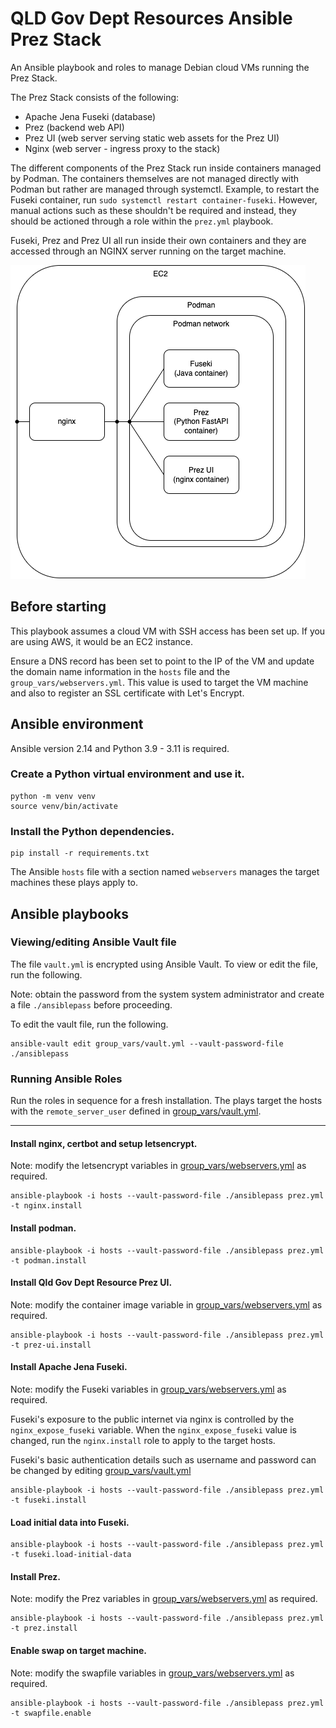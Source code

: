 # QLD Gov Dept Resources Ansible Prez Stack

An Ansible playbook and roles to manage Debian cloud VMs running the Prez Stack.

The Prez Stack consists of the following:

- Apache Jena Fuseki (database)
- Prez (backend web API)
- Prez UI (web server serving static web assets for the Prez UI)
- Nginx (web server - ingress proxy to the stack)

The different components of the Prez Stack run inside containers managed by Podman. The containers themselves are not managed directly with Podman but rather are managed through systemctl. Example, to restart the Fuseki container, run `sudo systemctl restart container-fuseki`. However, manual actions such as these shouldn't be required and instead, they should be actioned through a role within the `prez.yml` playbook.

Fuseki, Prez and Prez UI all run inside their own containers and they are accessed through an NGINX server running on the target machine.

![prez-stack.png](prez-stack.png)

## Before starting

This playbook assumes a cloud VM with SSH access has been set up. If you are using AWS, it would be an EC2 instance.

Ensure a DNS record has been set to point to the IP of the VM and update the domain name information in the `hosts` file and the `group_vars/webservers.yml`. This value is used to target the VM machine and also to register an SSL certificate with Let's Encrypt.

## Ansible environment

Ansible version 2.14 and Python 3.9 - 3.11 is required.

### Create a Python virtual environment and use it.

```
python -m venv venv
source venv/bin/activate
```

### Install the Python dependencies.

```
pip install -r requirements.txt
```

The Ansible `hosts` file with a section named `webservers` manages the target machines these plays apply to.

## Ansible playbooks

### Viewing/editing Ansible Vault file

The file `vault.yml` is encrypted using Ansible Vault. To view or edit the file, run the following.

Note: obtain the password from the system system administrator and create a file `./ansiblepass` before proceeding.

To edit the vault file, run the following.

```
ansible-vault edit group_vars/vault.yml --vault-password-file ./ansiblepass
```

### Running Ansible Roles

Run the roles in sequence for a fresh installation. The plays target the hosts with the `remote_server_user` defined in [group_vars/vault.yml](group_vars/vault.yml).

---

#### Install nginx, certbot and setup letsencrypt.

Note: modify the letsencrypt variables in [group_vars/webservers.yml](group_vars/webservers.yml) as required.

```
ansible-playbook -i hosts --vault-password-file ./ansiblepass prez.yml -t nginx.install
```

#### Install podman.

```
ansible-playbook -i hosts --vault-password-file ./ansiblepass prez.yml -t podman.install
```

#### Install Qld Gov Dept Resource Prez UI.

Note: modify the container image variable in [group_vars/webservers.yml](group_vars/webservers.yml) as required.

```
ansible-playbook -i hosts --vault-password-file ./ansiblepass prez.yml -t prez-ui.install
```

#### Install Apache Jena Fuseki.

Note: modify the Fuseki variables in [group_vars/webservers.yml](group_vars/webservers.yml) as required.

Fuseki's exposure to the public internet via nginx is controlled by the `nginx_expose_fuseki` variable. When the `nginx_expose_fuseki` value is changed, run the `nginx.install` role to apply to the target hosts.

Fuseki's basic authentication details such as username and password can be changed by editing [group_vars/vault.yml](group_vars/vault.yml)

```
ansible-playbook -i hosts --vault-password-file ./ansiblepass prez.yml -t fuseki.install
```

#### Load initial data into Fuseki.

```
ansible-playbook -i hosts --vault-password-file ./ansiblepass prez.yml -t fuseki.load-initial-data
```

#### Install Prez.

Note: modify the Prez variables in [group_vars/webservers.yml](group_vars/webservers.yml) as required.

```
ansible-playbook -i hosts --vault-password-file ./ansiblepass prez.yml -t prez.install
```

#### Enable swap on target machine.

Note: modify the swapfile variables in [group_vars/webservers.yml](group_vars/webservers.yml) as required.

```
ansible-playbook -i hosts --vault-password-file ./ansiblepass prez.yml -t swapfile.enable
```
